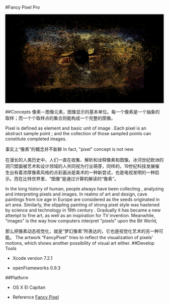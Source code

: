 #Fancy Pixel Pro

![image](https://github.com/DEM0915/deux/raw/master/bin/data/Fancy.png)

##Concepts
像素－图像元素，图像显示的基本单位。每一个像素是一个抽象的取样；而一个个取样点的集合则能构成一个完整的图像。

Pixel is defined as element and basic unit of image . Each pixel is an
abstract sample point ; and the collection of those sampled points can
constitute completed images.

事实上“像素”的概念并不新鲜
In fact, "pixel" concept is not new.

在漫长的人类历史中，人们一直在收集、解析和诠释像素和图像。冰河世纪欧洲的洞穴壁画被艺术和设计领域的人共同视为行业萌芽，同样的，19世纪科技发展催
生出有着浓厚像素风格的点彩画派是美术的一种新尝试，也是电视发明的一种启示。而在比特世界里，“图像”是通过计算机解读的“像素”。

In the long history of human, people always have been  collecting ,
analyzing and interpreting pixels and images. In realms of art and
design, cave paintings from Ice age in Europe are considered as the
seeds originated in art area. Similarly, the stippling painting of
strong pixel style was hastened by  science and technology in 19th
century . Gradually it has became a new attempt to fine art, as well as
an inspiration for TV invention. Meanwhile, "images" is the way how
computers interpret "pixels" upon the Bit World,

那么把像素动态视觉化，就是“梦幻像素”所表达的，它也是视觉化艺术的另一种可能。
The artwork “FancyPixel”  tries to reflect the visualization of pixels’
motions, which shows another possibility of visual art either.
##Develop Tools
* Xcode version 7.2.1

* openFrameworks 0.9.3

##Platform
* OS X El Capitan


* Reference [Fancy Pixel](https://github.com/DEM0915/SHANGHAI_2015_FALL_STUDENTS)